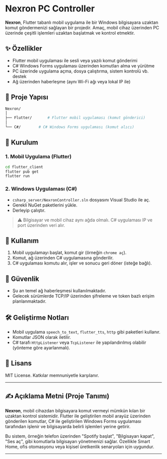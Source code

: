
# Nexron PC Controller

**Nexron**, Flutter tabanlı mobil uygulama ile bir Windows bilgisayara uzaktan komut göndermenizi sağlayan bir projedir. Amaç, mobil cihaz üzerinden PC üzerinde çeşitli işlemleri uzaktan başlatmak ve kontrol etmektir.

## ✨ Özellikler

- Flutter mobil uygulaması ile sesli veya yazılı komut gönderimi
- C# Windows Forms uygulaması üzerinden komutları alma ve yürütme
- PC üzerinde uygulama açma, dosya çalıştırma, sistem kontrolü vb. destek
- Ağ üzerinden haberleşme (aynı Wi-Fi ağı veya lokal IP ile)

## 🧩 Proje Yapısı

```bash
Nexron/
│
├── Flutter/       # Flutter mobil uygulaması (komut gönderici)
│
└── C#/        # C# Windows Forms uygulaması (komut alıcı)
````

## 🚀 Kurulum

### 1. Mobil Uygulama (Flutter)

```bash
cd flutter_client
flutter pub get
flutter run
```

### 2. Windows Uygulaması (C#)

* `csharp_server/NexronController.sln` dosyasını Visual Studio ile aç.
* Gerekli NuGet paketlerini yükle.
* Derleyip çalıştır.

> ⚠️ Bilgisayar ve mobil cihaz aynı ağda olmalı. C# uygulaması IP ve port üzerinden veri alır.

## 📡 Kullanım

1. Mobil uygulamayı başlat, komut gir (örneğin `chrome aç`).
2. Komut, ağ üzerinden C# uygulamasına gönderilir.
3. C# uygulaması komutu alır, işler ve sonucu geri döner (isteğe bağlı).

## 🔐 Güvenlik

* Şu an temel ağ haberleşmesi kullanılmaktadır.
* Gelecek sürümlerde TCP/IP üzerinden şifreleme ve token bazlı erişim planlanmaktadır.

## 🛠️ Geliştirme Notları

* Mobil uygulama `speech_to_text`, `flutter_tts`, `http` gibi paketleri kullanır.
* Komutlar JSON olarak iletilir.
* C# tarafı `HttpListener` veya `TcpListener` ile yapılandırılmış olabilir (yönteme göre ayarlanmalı).

## 📃 Lisans

MIT License. Katkılar memnuniyetle karşılanır.

---

## ✍️ Açıklama Metni (Proje Tanımı)

**Nexron**, mobil cihazdan bilgisayara komut vermeyi mümkün kılan bir uzaktan kontrol sistemidir. Flutter ile geliştirilen mobil arayüz üzerinden gönderilen komutlar, C# ile geliştirilen Windows Forms uygulaması tarafından işlenir ve bilgisayarda belirli işlemleri yerine getirir.

Bu sistem, örneğin telefon üzerinden "Spotify başlat", "Bilgisayarı kapat", "Ses aç", gibi komutlarla bilgisayarı yönetmenizi sağlar. Özellikle Smart Home, ofis otomasyonu veya kişisel üretkenlik senaryoları için uygundur.

---

